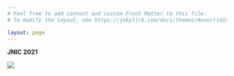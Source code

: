 ```yaml
---
# Feel free to add content and custom Front Matter to this file.
# To modify the layout, see https://jekyllrb.com/docs/themes/#overriding-theme-defaults

layout: page
---
```

__JNIC 2021__  

<img class="" src="{{ site.url }}/images/Email2.jpg">
